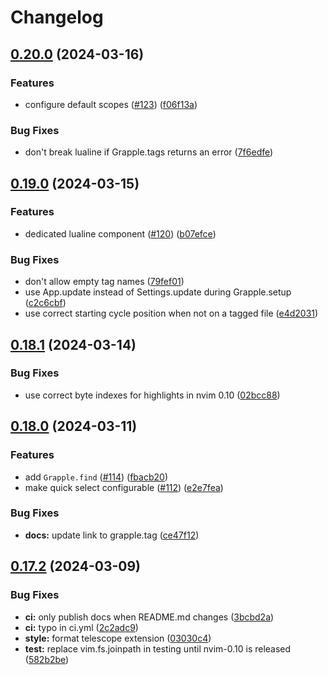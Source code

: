 # Changelog

## [0.20.0](https://github.com/cbochs/grapple.nvim/compare/v0.19.0...v0.20.0) (2024-03-16)


### Features

* configure default scopes ([#123](https://github.com/cbochs/grapple.nvim/issues/123)) ([f06f13a](https://github.com/cbochs/grapple.nvim/commit/f06f13acccca7e0433dc5a259a85e39376ed2d28))


### Bug Fixes

* don't break lualine if Grapple.tags returns an error ([7f6edfe](https://github.com/cbochs/grapple.nvim/commit/7f6edfefd80fb25cbe790be1fd77d2c72045ce36))

## [0.19.0](https://github.com/cbochs/grapple.nvim/compare/v0.18.1...v0.19.0) (2024-03-15)


### Features

* dedicated lualine component ([#120](https://github.com/cbochs/grapple.nvim/issues/120)) ([b07efce](https://github.com/cbochs/grapple.nvim/commit/b07efce782ed47a20f9272598bc5a37216f33b4a))


### Bug Fixes

* don't allow empty tag names ([79fef01](https://github.com/cbochs/grapple.nvim/commit/79fef012fc2129865ac6612537835cb322ca2c74))
* use App.update instead of Settings.update during Grapple.setup ([c2c6cbf](https://github.com/cbochs/grapple.nvim/commit/c2c6cbf160cbf54e11af29eee3319162910045b6))
* use correct starting cycle position when not on a tagged file ([e4d2031](https://github.com/cbochs/grapple.nvim/commit/e4d20319d34ff717cb2bbad4556454fd477476d3))

## [0.18.1](https://github.com/cbochs/grapple.nvim/compare/v0.18.0...v0.18.1) (2024-03-14)


### Bug Fixes

* use correct byte indexes for highlights in nvim 0.10 ([02bcc88](https://github.com/cbochs/grapple.nvim/commit/02bcc8845c1b78c2f22b52798806add4973fc67a))

## [0.18.0](https://github.com/cbochs/grapple.nvim/compare/v0.17.2...v0.18.0) (2024-03-11)


### Features

* add `Grapple.find` ([#114](https://github.com/cbochs/grapple.nvim/issues/114)) ([fbacb20](https://github.com/cbochs/grapple.nvim/commit/fbacb204370594a1bc9d28677c179928adb0d834))
* make quick select configurable ([#112](https://github.com/cbochs/grapple.nvim/issues/112)) ([e2e7fea](https://github.com/cbochs/grapple.nvim/commit/e2e7feab1285e04da42f1af7d04627b5f65d0624))


### Bug Fixes

* **docs:** update link to grapple.tag ([ce47f12](https://github.com/cbochs/grapple.nvim/commit/ce47f12e47c00dd633af1168d25365bd60cb7df3))

## [0.17.2](https://github.com/cbochs/grapple.nvim/compare/v0.17.1...v0.17.2) (2024-03-09)


### Bug Fixes

* **ci:** only publish docs when README.md changes ([3bcbd2a](https://github.com/cbochs/grapple.nvim/commit/3bcbd2ae5b0a14f74271a20ad809ea27a008313a))
* **ci:** typo in ci.yml ([2c2adc9](https://github.com/cbochs/grapple.nvim/commit/2c2adc9888cb5e3d00f6e5fd67a84479ab170f67))
* **style:** format telescope extension ([03030c4](https://github.com/cbochs/grapple.nvim/commit/03030c43567672b18dadc9c053a51060a043ed7d))
* **test:** replace vim.fs.joinpath in testing until nvim-0.10 is released ([582b2be](https://github.com/cbochs/grapple.nvim/commit/582b2beb68a115bf3609beb8456777e8f0f3303d))
